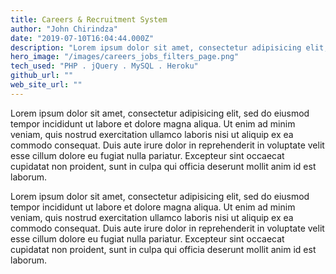 ```yaml
---
title: Careers & Recruitment System
author: "John Chirindza"
date: "2019-07-10T16:04:44.000Z"
description: "Lorem ipsum dolor sit amet, consectetur adipisicing elit, sed do eiusmod tempor incididunt ut labore et dolore magna aliqua."
hero_image: "/images/careers_jobs_filters_page.png"
tech_used: "PHP . jQuery . MySQL . Heroku"
github_url: ""
web_site_url: ""
---
```


Lorem ipsum dolor sit amet, consectetur adipisicing elit, sed do eiusmod
tempor incididunt ut labore et dolore magna aliqua. Ut enim ad minim veniam,
quis nostrud exercitation ullamco laboris nisi ut aliquip ex ea commodo
consequat. Duis aute irure dolor in reprehenderit in voluptate velit esse
cillum dolore eu fugiat nulla pariatur. Excepteur sint occaecat cupidatat non
proident, sunt in culpa qui officia deserunt mollit anim id est laborum.

Lorem ipsum dolor sit amet, consectetur adipisicing elit, sed do eiusmod
tempor incididunt ut labore et dolore magna aliqua. Ut enim ad minim veniam,
quis nostrud exercitation ullamco laboris nisi ut aliquip ex ea commodo
consequat. Duis aute irure dolor in reprehenderit in voluptate velit esse
cillum dolore eu fugiat nulla pariatur. Excepteur sint occaecat cupidatat non
proident, sunt in culpa qui officia deserunt mollit anim id est laborum.
